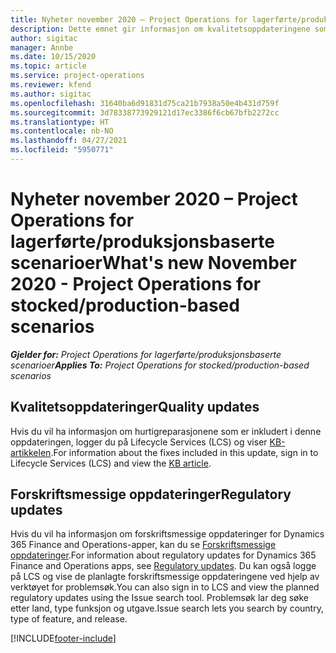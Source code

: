 ```yaml
---
title: Nyheter november 2020 – Project Operations for lagerførte/produksjonsbaserte scenarioer
description: Dette emnet gir informasjon om kvalitetsoppdateringene som er tilgjengelige i november 2020-versjonen av Project Operations for lagerførte/produksjonsbaserte scenarioer.
author: sigitac
manager: Annbe
ms.date: 10/15/2020
ms.topic: article
ms.service: project-operations
ms.reviewer: kfend
ms.author: sigitac
ms.openlocfilehash: 31640ba6d91831d75ca21b7938a50e4b431d759f
ms.sourcegitcommit: 3d78338773929121d17ec3386f6cb67bfb2272cc
ms.translationtype: HT
ms.contentlocale: nb-NO
ms.lasthandoff: 04/27/2021
ms.locfileid: "5950771"
---
```

# <a name="whats-new-november-2020---project-operations-for-stockedproduction-based-scenarios"></a><span data-ttu-id="785f8-103">Nyheter november 2020 – Project Operations for lagerførte/produksjonsbaserte scenarioer</span><span class="sxs-lookup"><span data-stu-id="785f8-103">What's new November 2020 - Project Operations for stocked/production-based scenarios</span></span>

<span data-ttu-id="785f8-104">_**Gjelder for:** Project Operations for lagerførte/produksjonsbaserte scenarioer_</span><span class="sxs-lookup"><span data-stu-id="785f8-104">_**Applies To:** Project Operations for stocked/production-based scenarios_</span></span>

## <a name="quality-updates"></a><span data-ttu-id="785f8-105">Kvalitetsoppdateringer</span><span class="sxs-lookup"><span data-stu-id="785f8-105">Quality updates</span></span>

<span data-ttu-id="785f8-106">Hvis du vil ha informasjon om hurtigreparasjonene som er inkludert i denne oppdateringen, logger du på Lifecycle Services (LCS) og viser [KB-artikkelen](https://fix.lcs.dynamics.com/Issue/Details?bugId=488609&amp;dbType=3&amp;qc=8251e8e1d5e2386de850599926c1adc3fec8e2ba25308036d22cdfe0a1c28fc7).</span><span class="sxs-lookup"><span data-stu-id="785f8-106">For information about the fixes included in this update, sign in to Lifecycle Services (LCS) and view the [KB article](https://fix.lcs.dynamics.com/Issue/Details?bugId=488609&amp;dbType=3&amp;qc=8251e8e1d5e2386de850599926c1adc3fec8e2ba25308036d22cdfe0a1c28fc7).</span></span>

## <a name="regulatory-updates"></a><span data-ttu-id="785f8-107">Forskriftsmessige oppdateringer</span><span class="sxs-lookup"><span data-stu-id="785f8-107">Regulatory updates</span></span>

<span data-ttu-id="785f8-108">Hvis du vil ha informasjon om forskriftsmessige oppdateringer for Dynamics 365 Finance and Operations-apper, kan du se [Forskriftsmessige oppdateringer](/dynamics365/finance/localizations/regulatory-updates).</span><span class="sxs-lookup"><span data-stu-id="785f8-108">For information about regulatory updates for Dynamics 365 Finance and Operations apps, see [Regulatory updates](/dynamics365/finance/localizations/regulatory-updates).</span></span> <span data-ttu-id="785f8-109">Du kan også logge på LCS og vise de planlagte forskriftsmessige oppdateringene ved hjelp av verktøyet for problemsøk.</span><span class="sxs-lookup"><span data-stu-id="785f8-109">You can also sign in to LCS and view the planned regulatory updates using the Issue search tool.</span></span> <span data-ttu-id="785f8-110">Problemsøk lar deg søke etter land, type funksjon og utgave.</span><span class="sxs-lookup"><span data-stu-id="785f8-110">Issue search lets you search by country, type of feature, and release.</span></span>


[!INCLUDE[footer-include](../../includes/footer-banner.md)]